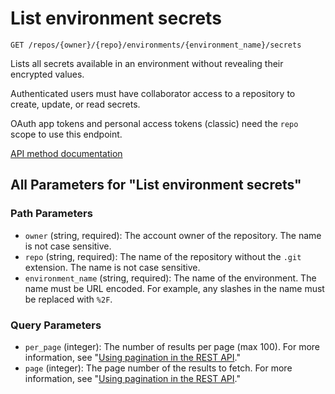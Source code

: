 # List environment secrets

`GET /repos/{owner}/{repo}/environments/{environment_name}/secrets`

Lists all secrets available in an environment without revealing their
encrypted values.

Authenticated users must have collaborator access to a repository to create, update, or read secrets.

OAuth app tokens and personal access tokens (classic) need the `repo` scope to use this endpoint.

[API method documentation](https://docs.github.com/rest/actions/secrets#list-environment-secrets)

## All Parameters for "List environment secrets"

### Path Parameters

- `owner` (string, required): The account owner of the repository. The name is not case sensitive.
- `repo` (string, required): The name of the repository without the `.git` extension. The name is not case sensitive.
- `environment_name` (string, required): The name of the environment. The name must be URL encoded. For example, any slashes in the name must be replaced with `%2F`.
### Query Parameters

- `per_page` (integer): The number of results per page (max 100). For more information, see "[Using pagination in the REST API](https://docs.github.com/rest/using-the-rest-api/using-pagination-in-the-rest-api)."
- `page` (integer): The page number of the results to fetch. For more information, see "[Using pagination in the REST API](https://docs.github.com/rest/using-the-rest-api/using-pagination-in-the-rest-api)."